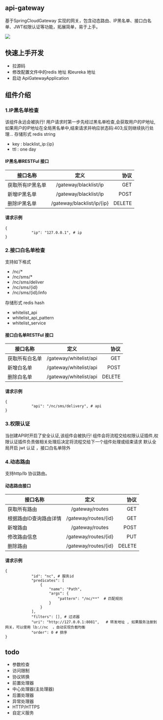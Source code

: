 ## api-gateway
基于SpringCloudGateway 实现的网关，包含动态路由、IP黑名单、接口白名单、JWT权限认证等功能，拓展简单，易于上手。

![](./apigateway.png)

## 快速上手开发
- 拉源码
- 修改配置文件中的redis 地址 和eureka 地址
- 启动 ApiGatewayApplication

## 组件介绍


### 1.IP黑名单检查
该组件永远会被执行! 用户请求时第一步先经过黑名单检查,会获取用户的IP地址,如果用户的IP地址在全局黑名单中,结束请求并响应状态码:403;反则继续执行处理...
存储形式 redis string
- key : blacklist_ip:{ip}  
- ttl : one day

#### IP黑名单RESTFul 接口
| 接口名称      | 定义       | 协议  |
| ------------- |:-------------:| -----:|
| 获取所有IP黑名单      |  /gateway/blacklist/ip| GET
| 新增IP黑名单 | /gateway/blacklist/ip   |    POST |
| 删除IP黑名单 | /gateway/blacklist/ip/{ip}  |    DELETE |

#### 请求示例
```
{
            "ip": "127.0.0.1", # ip
}
```


### 2.接口白名单检查
支持如下格式
 * /nc/*
 * /nc/sms/*
 * /nc/sms/deliver
 * /nc/sms/{id}
 * /nc/sms/{id}/info

存储形式 redis hash
- whitelist_api
- whitelist_api_pattern
- whitelist_service

#### 接口白名单RESTFul 接口
| 接口名称      | 定义       | 协议  |
| ------------- |:-------------:| -----:|
| 获取所有白名单      |  /gateway/whitelist/api | GET
| 新增白名单 | /gateway/whitelist/api   |    POST |
| 删除白名单 | /gateway/whitelist/api  |    DELETE |

#### 请求示例
```
{
            "api": "/nc/sms/delivery", # api
}
```


### 3.权限认证
当创建API时开启了安全认证,该组件会被执行! 组件会将流程交给权限认证插件,权限认证插件负责做相关处理后决定将流程交给下一个组件处理或结束请求
默认全局开启 jwt 认证 ，接口白名单除外

### 4.动态路由
支持http/lb 协议路由。

#### 动态路由接口
| 接口名称      | 定义       | 协议  |
| ------------- |:-------------:| -----:|
| 获取所有路由      |  /gateway/routes | GET
| 根据路由ID查询路由详情      |   /gateway/routes/{id} | GET| 
| 新增路由 | /gateway/routes   |    POST |
| 修改路由信息 |/gateway/routes/{id}   |    PUT |
| 删除路由 | /gateway/routes/{id}  |    DELETE |

#### 请求示例
```
{
            "id": "nc", # 服务id
            "predicates": [
                {
                    "name": "Path",
                    "args": {
                        "pattern": "/nc/**"  # 匹配规则
                    }
                }
            ],
            "filters": [], # 过滤器
            "uri": "http://127.0.0.1:8081",   # 转发地址 , 如果服务注册到网关，可以使用 lb://nc  ，自动实现负载均衡
            "order": 0 # 排序
}
```
			
			
## todo
-  参数检查
-  访问限制
- 协议转换
-  前置处理器
-  中心处理器(主处理器)
-  后置处理器
-  异常处理器
-  HTTP/HTTPS
-  自定义服务

